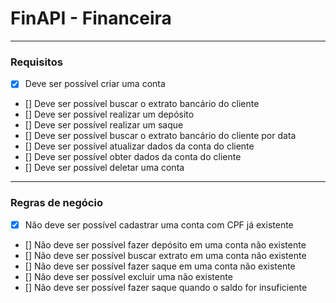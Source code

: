 # FinAPI - Financeira

---

### Requisitos

- [X] Deve ser possível criar uma conta
- [] Deve ser possível buscar o extrato bancário do cliente 
- [] Deve ser possível realizar um depósito 
- [] Deve ser possível realizar um saque 
- [] Deve ser possível buscar o extrato bancário do cliente por data
- [] Deve ser possível atualizar dados da conta do cliente
- [] Deve ser possível obter dados da conta do cliente
- [] Deve ser possível deletar uma conta

---

### Regras de negócio

- [X] Não deve ser possível cadastrar uma conta com CPF já existente
- [] Não deve ser possível fazer depósito em uma conta não existente
- [] Não deve ser possível buscar extrato em uma conta não existente
- [] Não deve ser possível fazer saque em uma conta não existente
- [] Não deve ser possível excluir uma não existente
- [] Não deve ser possível fazer saque quando o saldo for insuficiente 